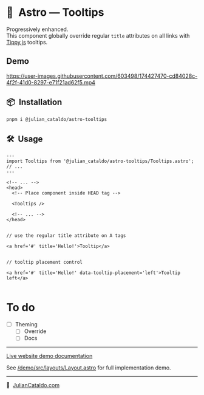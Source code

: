 # 🚀  Astro — Tooltips

Progressively enhanced.  
This component globally override regular `title` attributes on all links with [Tippy.js](https://atomiks.github.io/tippyjs/) tooltips.

## Demo

https://user-images.githubusercontent.com/603498/174427470-cd84028c-4f2f-41d0-8297-e71f21ad62f5.mp4

## 📦  Installation

```sh
pnpm i @julian_cataldo/astro-tooltips
```

## 🛠  Usage

```astro
---
import Tooltips from '@julian_cataldo/astro-tooltips/Tooltips.astro';
// ...
---
```

```astro
<!-- ... -->
<head>
  <!-- Place component inside HEAD tag -->

  <Tooltips />

  <!-- ... -->
</head>
```

```tsx

// use the regular title attribute on A tags

<a href='#' title='Hello!'>Tooltip</a>


// tooltip placement control

<a href='#' title='Hello!' data-tooltip-placement='left'>Tooltip left</a>


```

# To do

- [ ] Theming
  - [ ] Override
  - [ ] Docs

---

[Live website demo documentation](../../demo)

See [/demo/src/layouts/Layout.astro](../../demo/src/layouts/Layout.astro)
for full implementation demo.

---

🔗  [JulianCataldo.com](https://www.juliancataldo.com/)
